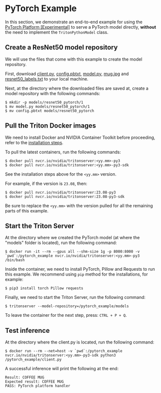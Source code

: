 <!--
# Copyright 2023, NVIDIA CORPORATION & AFFILIATES. All rights reserved.
#
# Redistribution and use in source and binary forms, with or without
# modification, are permitted provided that the following conditions
# are met:
#  * Redistributions of source code must retain the above copyright
#    notice, this list of conditions and the following disclaimer.
#  * Redistributions in binary form must reproduce the above copyright
#    notice, this list of conditions and the following disclaimer in the
#    documentation and/or other materials provided with the distribution.
#  * Neither the name of NVIDIA CORPORATION nor the names of its
#    contributors may be used to endorse or promote products derived
#    from this software without specific prior written permission.
#
# THIS SOFTWARE IS PROVIDED BY THE COPYRIGHT HOLDERS ``AS IS'' AND ANY
# EXPRESS OR IMPLIED WARRANTIES, INCLUDING, BUT NOT LIMITED TO, THE
# IMPLIED WARRANTIES OF MERCHANTABILITY AND FITNESS FOR A PARTICULAR
# PURPOSE ARE DISCLAIMED.  IN NO EVENT SHALL THE COPYRIGHT OWNER OR
# CONTRIBUTORS BE LIABLE FOR ANY DIRECT, INDIRECT, INCIDENTAL, SPECIAL,
# EXEMPLARY, OR CONSEQUENTIAL DAMAGES (INCLUDING, BUT NOT LIMITED TO,
# PROCUREMENT OF SUBSTITUTE GOODS OR SERVICES; LOSS OF USE, DATA, OR
# PROFITS; OR BUSINESS INTERRUPTION) HOWEVER CAUSED AND ON ANY THEORY
# OF LIABILITY, WHETHER IN CONTRACT, STRICT LIABILITY, OR TORT
# (INCLUDING NEGLIGENCE OR OTHERWISE) ARISING IN ANY WAY OUT OF THE USE
# OF THIS SOFTWARE, EVEN IF ADVISED OF THE POSSIBILITY OF SUCH DAMAGE.
-->

# PyTorch Example

In this section, we demonstrate an end-to-end example for using the
[PyTorch Platform \[Experimental\]](../../README.md#pytorch-platform-experimental)
to serve a PyTorch model directly, **without** the need to implement the
`TritonPythonModel` class.

## Create a ResNet50 model repository

We will use the files that come with this example to create the model
repository.

First, download [client.py](client.py), [config.pbtxt](config.pbtxt),
[model.py](model.py),
[mug.jpg](https://raw.githubusercontent.com/triton-inference-server/server/main/qa/images/mug.jpg)
and [resnet50_labels.txt](resnet50_labels.txt) to your local machine.

Next, at the directory where the downloaded files are saved at, create a model
repository with the following commands:
```
$ mkdir -p models/resnet50_pytorch/1
$ mv model.py models/resnet50_pytorch/1
$ mv config.pbtxt models/resnet50_pytorch
```

## Pull the Triton Docker images

We need to install Docker and NVIDIA Container Toolkit before proceeding, refer
to the
[installation steps](https://github.com/triton-inference-server/server/tree/main/docs#installation).

To pull the latest containers, run the following commands:
```
$ docker pull nvcr.io/nvidia/tritonserver:<yy.mm>-py3
$ docker pull nvcr.io/nvidia/tritonserver:<yy.mm>-py3-sdk
```
See the installation steps above for the `<yy.mm>` version.

For example, if the version is `23.08`, then:
```
$ docker pull nvcr.io/nvidia/tritonserver:23.08-py3
$ docker pull nvcr.io/nvidia/tritonserver:23.08-py3-sdk
```

Be sure to replace the `<yy.mm>` with the version pulled for all the remaining
parts of this example.

## Start the Triton Server

At the directory where we created the PyTorch model (at where the "models"
folder is located), run the following command:
```
$ docker run -it --rm --gpus all --shm-size 1g -p 8000:8000 -v `pwd`:/pytorch_example nvcr.io/nvidia/tritonserver:<yy.mm>-py3 /bin/bash
```

Inside the container, we need to install PyTorch, Pillow and Requests to run this example.
We recommend using `pip` method for the installations, for example:
```
$ pip3 install torch Pillow requests
```

Finally, we need to start the Triton Server, run the following command:
```
$ tritonserver --model-repository=/pytorch_example/models
```

To leave the container for the next step, press: `CTRL + P + Q`.

## Test inference

At the directory where the client.py is located, run the following command:
```
$ docker run --rm --net=host -v `pwd`:/pytorch_example nvcr.io/nvidia/tritonserver:<yy.mm>-py3-sdk python3 /pytorch_example/client.py
```

A successful inference will print the following at the end:
```
Result: COFFEE MUG
Expected result: COFFEE MUG
PASS: PyTorch platform handler
```
